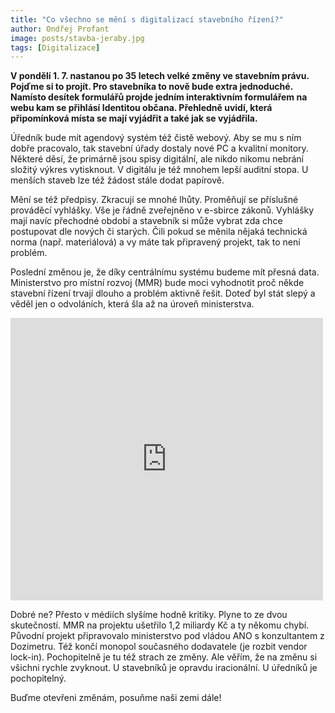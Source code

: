 ```yaml
---
title: "Co všechno se mění s digitalizací stavebního řízení?"
author: Ondřej Profant
image: posts/stavba-jeraby.jpg
tags: [Digitalizace]
---
```


**V pondělí 1. 7. nastanou po 35 letech velké změny ve stavebním právu. Pojďme si to projít. Pro stavebníka to nově bude extra jednoduché. Namísto desítek formulářů projde jedním interaktivním formulářem na webu kam se přihlásí Identitou občana. Přehledně uvidí, která připomínková místa se mají vyjádřit a také jak se vyjádřila.**

Úředník bude mít agendový systém též čistě webový. Aby se mu s ním dobře pracovalo, tak stavební úřady dostaly nové PC a kvalitní monitory. Některé děsí, že primárně jsou spisy digitální, ale nikdo nikomu nebrání složitý výkres vytisknout. V digitálu je též mnohem lepší auditní stopa. U menších staveb lze též žádost stále dodat papírově.

Mění se též předpisy. Zkracují se mnohé lhůty. Proměňují se příslušné prováděcí vyhlášky. Vše je řádně zveřejněno v e-sbirce zákonů. Vyhlášky mají navíc přechodné období a stavebník si může vybrat zda chce postupovat dle nových či starých. Čili pokud se měnila nějaká technická norma (např. materiálová) a vy máte tak připravený projekt, tak to není problém.

Poslední změnou je, že díky centrálnímu systému budeme mít přesná data. Ministerstvo pro místní rozvoj (MMR) bude moci vyhodnotit proč někde stavební řízení trvají dlouho a problém aktivně řešit. Doteď byl stát slepý a věděl jen o odvoláních, která šla až na úroveň ministerstva.

<iframe src="https://www.facebook.com/plugins/post.php?href=https%3A%2F%2Fwww.facebook.com%2Fondrej.pirat.profant%2Fposts%2Fpfbid02xQ1yeURge31igwMkLUsi7AtzVivUav8TxexjBbYM9CH8wotWT5HAqhMd2zMjwAD5l&show_text=true&width=500" width="500" height="452" style="border:none;overflow:hidden" scrolling="no" frameborder="0" allowfullscreen="true" allow="autoplay; clipboard-write; encrypted-media; picture-in-picture; web-share"></iframe>

Dobré ne? Přesto v médiích slyšíme hodně kritiky. Plyne to ze dvou skutečností. MMR na projektu ušetřilo 1,2 miliardy Kč a ty někomu chybí. Původní projekt připravovalo ministerstvo pod vládou ANO s konzultantem z Dozimetru. Též končí monopol současného dodavatele (je rozbit vendor lock-in). Pochopitelně je tu též strach ze změny. Ale věřím, že na změnu si všichni rychle zvyknout. U stavebníků je opravdu iracionální. U úředníků je pochopitelný. 

Buďme otevřeni změnám, posuňme naši zemi dále!